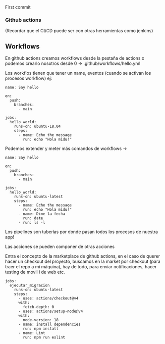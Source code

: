 First commit
### Github actions
(Recordar que el CI/CD puede ser con otras herramientas como jenkins)

## Workflows

En github actions creamos workflows desde la pestaña de actions o podemos crearlo nosotros desde 0 -> .github/workflows/hello.yml

Los workflos tienen que tener un name, eventos (cuando se activan los procesos workflow) ej:
```
name: Say hello

on:
  push:
    branches:
      - main

jobs:
  hello_world:
    runs-on: ubuntu-18.04
    steps:
      - name: Echo the message
        run: echo "Hola midu!"
```

Podemos extender y meter más comandos de workflows ->
```
name: Say hello

on:
  push:
    branches:
      - main

jobs:
  hello_world:
    runs-on: ubuntu-latest
    steps:
      - name: Echo the message
        run: echo "Hola midu!"
      - name: Dime la fecha
        run: date
      - run: ls -l
```


Los pipelines son tuberías por donde pasan todos los procesos de nuestra app!

Las acciones se pueden componer de otras acciones

Entra el concepto de la marketplace de github actions, en el caso de querer hacer un checkout del proyecto, buscamos en la market
por checkout (para traer el repo a mi máquina), hay de todo, para enviar notificaciones, hacer testing de movil i de web etc.



```
jobs:
  ejecutar_migracion
    runs-on: ubuntu-latest
    steps:
      - uses: actions/checkout@v4
      with:
        fetch-depth: 0
      - uses: actions/setup-node@v4
      with:
        node-version: 18
      - name: install dependencies
        run: npm install
      - name: Lint
        run: npm run eslint
```
